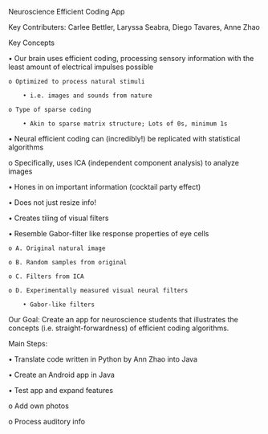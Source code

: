 Neuroscience Efficient Coding App

Key Contributers: Carlee Bettler, Laryssa Seabra, Diego Tavares, Anne Zhao 

Key Concepts

• Our brain uses efficient coding, processing sensory information with the least amount of electrical impulses possible

    o Optimized to process natural stimuli 
    
        • i.e. images and sounds from nature
        
    o Type of sparse coding

        • Akin to sparse matrix structure; Lots of 0s, minimum 1s

• Neural efficient coding can (incredibly!) be replicated with statistical algorithms

  o	Specifically, uses ICA (independent component analysis) to analyze images 
  
•	Hones in on important information (cocktail party effect)

•	Does not just resize info!

•	Creates tiling of visual filters 

•	Resemble Gabor-filter like response properties of eye cells 

    o A. Original natural image

    o B. Random samples from original

    o C. Filters from ICA

    o D. Experimentally measured visual neural filters

        • Gabor-like filters

Our Goal: Create an app for neuroscience students that illustrates the concepts (i.e. straight-forwardness) of efficient coding algorithms.  

Main Steps:

• Translate code written in Python by Ann Zhao into Java

• Create an Android app in Java

• Test app and expand features

  o	Add own photos
  
  o	Process auditory info 
















 


